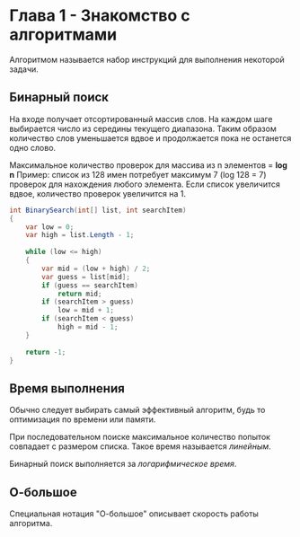 # Глава 1 - Знакомство с алгоритмами
Алгоритмом называется набор инструкций для выполнения некоторой задачи.
## Бинарный поиск
На входе получает отсортированный массив слов. На каждом шаге выбирается число из середины текущего диапазона. Таким образом количество слов уменьшается вдвое и продолжается пока не останется одно слово.

Максимальное количество проверок для массива из n элементов = **log n**
Пример: список из 128 имен потребует максимум 7 (log 128 = 7) проверок для нахождения любого элемента.
Если список увеличится вдвое, количество проверок увеличится на 1.

```C#
int BinarySearch(int[] list, int searchItem)
{
    var low = 0;
    var high = list.Length - 1;
    
    while (low <= high)
    {
        var mid = (low + high) / 2;
        var guess = list[mid];
        if (guess == searchItem)
            return mid;
        if (searchItem > guess)
            low = mid + 1;
        if (searchItem < guess)
            high = mid - 1;
    }
    
    return -1;
}
```

## Время выполнения
Обычно следует выбирать самый эффективный алгоритм, будь то оптимизация по времени или памяти.

При последовательном поиске максимальное количество попыток совпадает с размером списка. Такое время называется _линейным_.

Бинарный поиск выполняется за _логарифмическое время_.
## О-большое
Специальная нотация "О-большое" описывает скорость работы алгоритма.